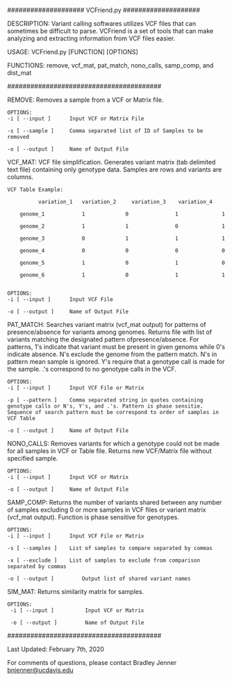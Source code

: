 ####################
VCFriend.py 
####################

DESCRIPTION:
	Variant calling softwares utilizes VCF files that can sometimes be difficult to parse. VCFriend is a set of tools that can make analyzing and extracting information from VCF files easier.
	
USAGE:
	VCFriend.py [FUNCTION] [OPTIONS]
	
FUNCTIONS: remove, vcf_mat, pat_match, nono_calls, samp_comp, and dist_mat

########################################
  
   REMOVE:
	Removes a sample from a VCF or Matrix file.	
  	
	OPTIONS:
	-i [ --input ] 		Input VCF or Matrix File

	-s [ --sample ]		Comma separated list of ID of Samples to be removed

	-o [ --output ] 	Name of Output File
	
  VCF_MAT:
	VCF file simplification. Generates variant matrix (tab delimited text file) containing only genotype data. Samples are rows and variants are columns. 

	VCF Table Example: 

		  	  variation_1   variation_2     variation_3    variation_4
    
    	genome_1            1             0               1              1
 
   		genome_2            1             1               0              1

    	genome_3            0             1               1              1

    	genome_4            0             0               0              0
 
    	genome_5            1             0               1              0
 
    	genome_6            1             0               1              1


	OPTIONS:
	-i [ --input ] 		Input VCF File

	-o [ --output ] 	Name of Output File

  PAT_MATCH:
	Searches variant matrix (vcf_mat output) for patterns of presence/absence for variants among genomes. Returns file with list of variants matching the designated pattern ofpresence/absence. For patterns, 1's indicate that variant must be present in given genoms while 0's indicate absence. N's exclude the genome from the pattern match. N's in pattern mean sample is ignored. Y's require that a genotype call is made for the sample. .'s correspond to no genotype calls in the VCF.

  	OPTIONS:
	-i [ --input ] 		Input VCF File or Matrix

	-p [ --pattern ]	Comma separated string in quotes containing genotype calls or N's, Y's, and .'s. Pattern is phase sensitie. Sequence of search pattern must be correspond to order of samples in VCF Table

	-o [ --output ] 	Name of Output File

  NONO_CALLS:
	Removes variants for which a genotype could not be made for all samples in VCF or Table file. Returns new VCF/Matrix file without specified sample.

	OPTIONS:
	-i [ --input ] 		Input VCF or Matrix

	-o [ --output ] 	Name of Output File		

  SAMP_COMP:
	Returns the number of variants shared between any number of samples excluding 0 or more samples in VCF files or variant matrix (vcf_mat output). Function is phase sensitive for genotypes.

	OPTIONS:
	-i [ --input ] 		Input VCF File or Matrix

	-s [ --samples ]	List of samples to compare separated by commas 

	-x [ --exclude ]	List of samples to exclude from comparison separated by commas

	-o [ --output ]         Output list of shared variant names

  SIM_MAT:
	Returns similarity matrix for samples.

	OPTIONS:
	 -i [ --input ]          Input VCF or Matrix

	 -o [ --output ]         Name of Output File
    
########################################

Last Updated: February 7th, 2020

For comments of questions, please contact Bradley Jenner <bnjenner@ucdavis.edu>
